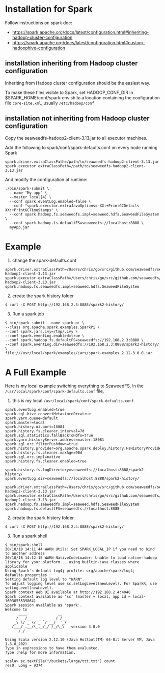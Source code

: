 # Installation for Spark
Follow instructions on spark doc: 
* https://spark.apache.org/docs/latest/configuration.html#inheriting-hadoop-cluster-configuration
* https://spark.apache.org/docs/latest/configuration.html#custom-hadoophive-configuration

## installation inheriting from Hadoop cluster configuration

Inheriting from Hadoop cluster configuration should be the easiest way. 

To make these files visible to Spark, set HADOOP_CONF_DIR in $SPARK_HOME/conf/spark-env.sh to a location containing the configuration file `core-site.xml`, usually `/etc/hadoop/conf`

## installation not inheriting from Hadoop cluster configuration

Copy the seaweedfs-hadoop2-client-3.13.jar to all executor machines.

Add the following to spark/conf/spark-defaults.conf on every node running Spark
```
spark.driver.extraClassPath=/path/to/seaweedfs-hadoop2-client-3.13.jar
spark.executor.extraClassPath=/path/to/seaweedfs-hadoop2-client-3.13.jar
```

And modify the configuration at runtime:

```
./bin/spark-submit \ 
  --name "My app" \ 
  --master local[4] \  
  --conf spark.eventLog.enabled=false \ 
  --conf "spark.executor.extraJavaOptions=-XX:+PrintGCDetails -XX:+PrintGCTimeStamps" \ 
  --conf spark.hadoop.fs.seaweedfs.impl=seaweed.hdfs.SeaweedFileSystem \ 
  --conf spark.hadoop.fs.defaultFS=seaweedfs://localhost:8888 \ 
  myApp.jar
```

# Example

  1. change the spark-defaults.conf

```
spark.driver.extraClassPath=/Users/chris/go/src/github.com/seaweedfs/seaweedfs/other/java/hdfs2/target/seaweedfs-hadoop2-client-3.13.jar
spark.executor.extraClassPath=/Users/chris/go/src/github.com/seaweedfs/seaweedfs/other/java/hdfs2/target/seaweedfs-hadoop2-client-3.13.jar
spark.hadoop.fs.seaweedfs.impl=seaweed.hdfs.SeaweedFileSystem
```

  2. create the spark history folder
```
$ curl -X POST http://192.168.2.3:8888/spark2-history/
```
  3. Run a spark job
```
$ bin/spark-submit --name spark-pi \
--class org.apache.spark.examples.SparkPi \
--conf spark.jars.ivy=/tmp/.ivy \
--conf spark.eventLog.enabled=true \
--conf spark.hadoop.fs.defaultFS=seaweedfs://192.168.2.3:8888 \
--conf spark.eventLog.dir=seaweedfs://192.168.2.3:8888/spark2-history/ \
file:///usr/local/spark/examples/jars/spark-examples_2.12-3.0.0.jar

```


# A Full Example
Here is my local example switching everything to SeaweedFS. In the `/usr/local/spark/conf/spark-defaults.conf` file, 

  1. this is my local `/usr/local/spark/conf/spark-defaults.conf`
```
spark.eventLog.enabled=true
spark.sql.hive.convertMetastoreOrc=true
spark.yarn.queue=default
spark.master=local
spark.history.ui.port=18081
spark.history.fs.cleaner.interval=7d
spark.sql.statistics.fallBackToHdfs=true
spark.yarn.historyServer.address=master:18081
spark.sql.orc.filterPushdown=true
spark.history.provider=org.apache.spark.deploy.history.FsHistoryProvider
spark.history.fs.cleaner.maxAge=90d
spark.sql.orc.impl=native
spark.history.fs.cleaner.enabled=true

spark.history.fs.logDirectory=seaweedfs://localhost:8888/spark2-history/
spark.eventLog.dir=seaweedfs://localhost:8888/spark2-history/

spark.driver.extraClassPath=/Users/chris/go/src/github.com/seaweedfs/seaweedfs/other/java/hdfs2/target/seaweedfs-hadoop2-client-3.13.jar
spark.executor.extraClassPath=/Users/chris/go/src/github.com/seaweedfs/seaweedfs/other/java/hdfs2/target/seaweedfs-hadoop2-client-3.13.jar
spark.hadoop.fs.seaweedfs.impl=seaweed.hdfs.SeaweedFileSystem
spark.hadoop.fs.defaultFS=seaweedfs://localhost:8888
```
  2. create the spark history folder
```
$ curl -X POST http://192.168.2.4:8888/spark2-history/
```
  3. Run a spark shell
```
$ bin/spark-shell
20/10/18 14:11:44 WARN Utils: Set SPARK_LOCAL_IP if you need to bind to another address
20/10/18 14:12:15 WARN NativeCodeLoader: Unable to load native-hadoop library for your platform... using builtin-java classes where applicable
Using Spark's default log4j profile: org/apache/spark/log4j-defaults.properties
Setting default log level to "WARN".
To adjust logging level use sc.setLogLevel(newLevel). For SparkR, use setLogLevel(newLevel).
Spark context Web UI available at http://192.168.2.4:4040
Spark context available as 'sc' (master = local, app id = local-1603055539864).
Spark session available as 'spark'.
Welcome to
      ____              __
     / __/__  ___ _____/ /__
    _\ \/ _ \/ _ `/ __/  '_/
   /___/ .__/\_,_/_/ /_/\_\   version 3.0.0
      /_/

Using Scala version 2.12.10 (Java HotSpot(TM) 64-Bit Server VM, Java 1.8.0_202)
Type in expressions to have them evaluated.
Type :help for more information.

scala> sc.textFile("/buckets/large/ttt.txt").count
res0: Long = 9374

```
